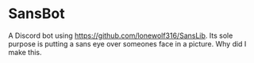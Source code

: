 # SansBot
A Discord bot using https://github.com/lonewolf316/SansLib.
Its sole purpose is putting a sans eye over someones face in a picture.
Why did I make this.
